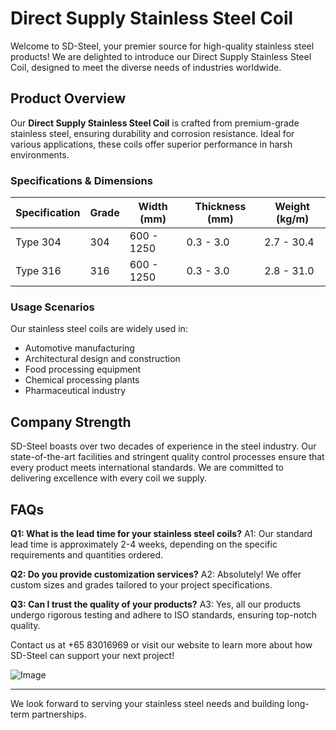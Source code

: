 # Direct Supply Stainless Steel Coil

Welcome to SD-Steel, your premier source for high-quality stainless steel products! We are delighted to introduce our Direct Supply Stainless Steel Coil, designed to meet the diverse needs of industries worldwide.

## Product Overview

Our **Direct Supply Stainless Steel Coil** is crafted from premium-grade stainless steel, ensuring durability and corrosion resistance. Ideal for various applications, these coils offer superior performance in harsh environments.

### Specifications & Dimensions

| Specification | Grade | Width (mm) | Thickness (mm) | Weight (kg/m) |
|---------------|-------|------------|-----------------|---------------|
| Type 304      | 304   | 600 - 1250 | 0.3 - 3.0       | 2.7 - 30.4    |
| Type 316      | 316   | 600 - 1250 | 0.3 - 3.0       | 2.8 - 31.0    |

### Usage Scenarios

Our stainless steel coils are widely used in:
- Automotive manufacturing
- Architectural design and construction
- Food processing equipment
- Chemical processing plants
- Pharmaceutical industry

## Company Strength

SD-Steel boasts over two decades of experience in the steel industry. Our state-of-the-art facilities and stringent quality control processes ensure that every product meets international standards. We are committed to delivering excellence with every coil we supply.

## FAQs

**Q1: What is the lead time for your stainless steel coils?**
A1: Our standard lead time is approximately 2-4 weeks, depending on the specific requirements and quantities ordered.

**Q2: Do you provide customization services?**
A2: Absolutely! We offer custom sizes and grades tailored to your project specifications.

**Q3: Can I trust the quality of your products?**
A3: Yes, all our products undergo rigorous testing and adhere to ISO standards, ensuring top-notch quality.

Contact us at +65 83016969 or visit our website to learn more about how SD-Steel can support your next project!

![Image](https://github.com/user-attachments/assets/2567258e-e124-4816-932d-1809bd27ef0b)

---

We look forward to serving your stainless steel needs and building long-term partnerships.